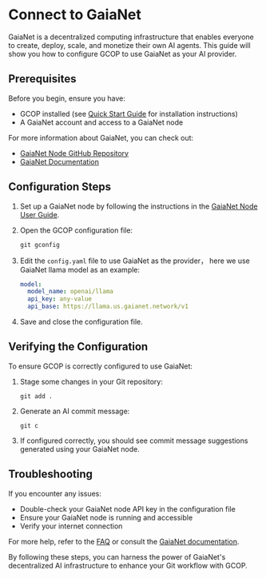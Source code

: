 # Connect to GaiaNet

GaiaNet is a decentralized computing infrastructure that enables everyone to create, deploy, scale, and monetize their own AI agents. This guide will show you how to configure GCOP to use GaiaNet as your AI provider.

## Prerequisites

Before you begin, ensure you have:

- GCOP installed (see [Quick Start Guide](./quick-start.md) for installation instructions)
- A GaiaNet account and access to a GaiaNet node

For more information about GaiaNet, you can check out:

- [GaiaNet Node GitHub Repository](https://github.com/GaiaNet-AI/gaianet-node)
- [GaiaNet Documentation](https://docs.gaianet.ai/intro)

## Configuration Steps

1. Set up a GaiaNet node by following the instructions in the [GaiaNet Node User Guide](https://docs.gaianet.ai/user-guide/nodes).

2. Open the GCOP configuration file:

   ```
   git gconfig
   ```

3. Edit the `config.yaml` file to use GaiaNet as the provider， here we use GaiaNet llama model as an example:

   ```yaml
   model:
     model_name: openai/llama
     api_key: any-value
     api_base: https://llama.us.gaianet.network/v1
   ```

4. Save and close the configuration file.

## Verifying the Configuration

To ensure GCOP is correctly configured to use GaiaNet:

1. Stage some changes in your Git repository:

   ```
   git add .
   ```

2. Generate an AI commit message:

   ```
   git c
   ```

3. If configured correctly, you should see commit message suggestions generated using your GaiaNet node.

## Troubleshooting

If you encounter any issues:

- Double-check your GaiaNet node API key in the configuration file
- Ensure your GaiaNet node is running and accessible
- Verify your internet connection

For more help, refer to the [FAQ](../faq.md) or consult the [GaiaNet documentation](https://docs.gaianet.ai/intro).

By following these steps, you can harness the power of GaiaNet's decentralized AI infrastructure to enhance your Git workflow with GCOP.
